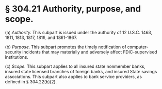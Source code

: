 # § 304.21   Authority, purpose, and scope.

(a) *Authority.* This subpart is issued under the authority of 12 U.S.C. 1463, 1811, 1813, 1817, 1819, and 1861-1867.


(b) *Purpose.* This subpart promotes the timely notification of computer-security incidents that may materially and adversely affect FDIC-supervised institutions.


(c) *Scope.* This subpart applies to all insured state nonmember banks, insured state licensed branches of foreign banks, and insured State savings associations. This subpart also applies to bank service providers, as defined in § 304.22(b)(2).






